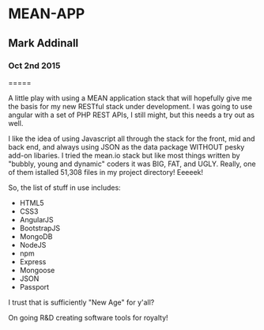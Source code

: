 # MEAN-APP
## Mark Addinall
### Oct 2nd 2015
=====

A little play with using a MEAN application stack
that will hopefully give me the basis for my new
RESTful stack under development.  I was going to
use angular with a set of PHP REST APIs, I still
might, but this needs a try out as well.

I like the idea of using Javascript all through the
stack for the front, mid and back end, and always
using JSON as the data package WITHOUT pesky add-on
libaries.  I tried the mean.io stack but like
most things written by "bubbly, young and dynamic"
coders it was BIG, FAT, and UGLY. Really, one of them istalled
51,308 files in my project directory!  Eeeeek!

So, the list of stuff in use includes:
* HTML5
* CSS3
* AngularJS
* BootstrapJS
* MongoDB
* NodeJS
* npm
* Express
* Mongoose
* JSON
* Passport


I trust that is sufficiently "New Age" for y'all?

On going R&D creating software tools for royalty!



